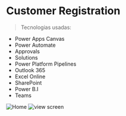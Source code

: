 # Customer Registration
>Tecnologias usadas:
  * Power Apps Canvas
  * Power Automate
  * Approvals
  * Solutions
  * Power Platform Pipelines
  * Outlook 365
  * Excel Online
  * SharePoint
  * Power B.I
  * Teams

![Home](https://user-images.githubusercontent.com/94719601/224180874-a452458c-cf94-4291-a07b-35ce36ad1491.jpg)
![view screen](https://user-images.githubusercontent.com/94719601/224180876-d3dcd71c-0af8-4238-a56f-d1b7b76ccf4e.jpg)

